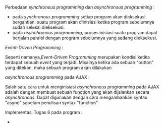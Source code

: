 Perbedaan *synchronous programming* dan *asynchronous programming* :

- pada *synchronous programming* setiap program akan dieksekusi bergantian. suatu program akan diinisiasi ketika program sebelumnya sudah selesai dieksekusi.
- pada *asynchronous programming*, proses inisiasi suatu program dapat berjalan paralel dengan program sebelumnya yang sedang dieksekusi.

*Event-Driven Programming* :

Seperti namanya,*Event-Driven Programming* merupakan kondisi ketika terdapat sebuah *event* yang terjadi. Misalnya ketika ada sebuah "button" yang ditekan, maka sebuah program akan dilakukan

*asynchronous programming* pada AJAX :

Salah satu cara untuk menginisiasi *asynchronous programming* pada AJAX adalah dengan membuat sebuah function yang akan dijalankan secara *asynchronous*. Dapat digunakan dengan cara mengambahkan syntax "async" sebelum penulisan syntax "function"

Implementasi Tugas 6 pada program :

-
